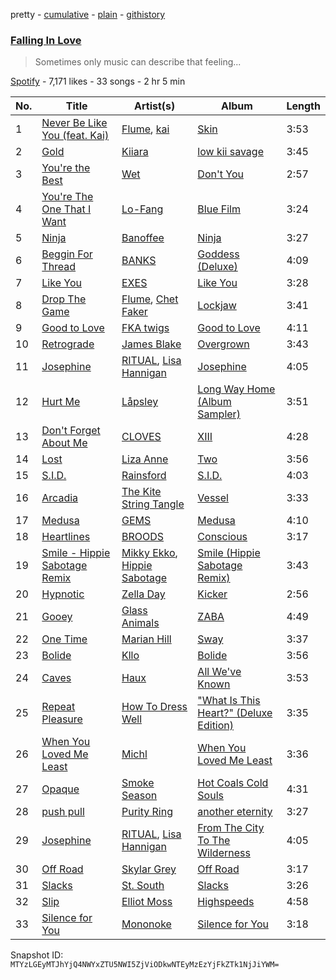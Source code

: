 pretty - [cumulative](/playlists/cumulative/08vPKM3pmoyF6crB2EtASQ.md) - [plain](/playlists/plain/08vPKM3pmoyF6crB2EtASQ) - [githistory](https://github.githistory.xyz/mackorone/spotify-playlist-archive/blob/main/playlists/plain/08vPKM3pmoyF6crB2EtASQ)

### [Falling In Love](https://open.spotify.com/playlist/08vPKM3pmoyF6crB2EtASQ)

> Sometimes only music can describe that feeling...

[Spotify](https://open.spotify.com/user/spotify) - 7,171 likes - 33 songs - 2 hr 5 min

| No. | Title | Artist(s) | Album | Length |
|---|---|---|---|---|
| 1 | [Never Be Like You \(feat\. Kai\)](https://open.spotify.com/track/47zREtxQZ3cHHIZwUQnuuN) | [Flume](https://open.spotify.com/artist/6nxWCVXbOlEVRexSbLsTer), [kai](https://open.spotify.com/artist/6xHUXzrfhFgnIv86EBR3Ml) | [Skin](https://open.spotify.com/album/6VHCF8ykDo3STafE5JfMAs) | 3:53 |
| 2 | [Gold](https://open.spotify.com/track/6ZSO7kPn8IMJFymyticbJO) | [Kiiara](https://open.spotify.com/artist/4u5smJBskI6Adzv08PuiUP) | [low kii savage](https://open.spotify.com/album/2EvTMiJyF3H4BoxNCL4HLh) | 3:45 |
| 3 | [You're the Best](https://open.spotify.com/track/6dHrWj35HXTGvlCasE5VAA) | [Wet](https://open.spotify.com/artist/2i9uaNzfUtuApAjEf1omV8) | [Don't You](https://open.spotify.com/album/4vTrbwGUedO7SN3DqNOiYU) | 2:57 |
| 4 | [You're The One That I Want](https://open.spotify.com/track/1dEHQktvcM8vCCyI1x7yVB) | [Lo\-Fang](https://open.spotify.com/artist/5EDkJDlRNcMs3ewliB24QA) | [Blue Film](https://open.spotify.com/album/66BEZ127VgaQbxxRJijFZg) | 3:24 |
| 5 | [Ninja](https://open.spotify.com/track/7iMshlZ68aKmXn4NCuOhgX) | [Banoffee](https://open.spotify.com/artist/0BZ0jp1b95bdcX23MZRU4A) | [Ninja](https://open.spotify.com/album/1DXrtzSSwgR1E65a2FOy73) | 3:27 |
| 6 | [Beggin For Thread](https://open.spotify.com/track/4PvD06Pmbm2rHG2JjSlElF) | [BANKS](https://open.spotify.com/artist/2xe8IXgCTpwHE3eA9hTs4n) | [Goddess \(Deluxe\)](https://open.spotify.com/album/1eeYYgK208xvkCEGkYqWah) | 4:09 |
| 7 | [Like You](https://open.spotify.com/track/5dlad2sueP0bMjimGflomO) | [EXES](https://open.spotify.com/artist/39R87tT1qaTxHwu5m87USa) | [Like You](https://open.spotify.com/album/6IWiA9TVW4qZhJMV4W3J4I) | 3:28 |
| 8 | [Drop The Game](https://open.spotify.com/track/150zGw0P2EJccYJKnFIler) | [Flume](https://open.spotify.com/artist/6nxWCVXbOlEVRexSbLsTer), [Chet Faker](https://open.spotify.com/artist/6UcJxoeHWWWyT5HZP064om) | [Lockjaw](https://open.spotify.com/album/7F5hqnskEDvuCDLoW5HIbJ) | 3:41 |
| 9 | [Good to Love](https://open.spotify.com/track/4zTHYH48021nSS4boLgVUG) | [FKA twigs](https://open.spotify.com/artist/6nB0iY1cjSY1KyhYyuIIKH) | [Good to Love](https://open.spotify.com/album/5d7ZkBFIdIUKD1zVYl76vy) | 4:11 |
| 10 | [Retrograde](https://open.spotify.com/track/2IqjKEBiz0CdLKdkXhxw84) | [James Blake](https://open.spotify.com/artist/53KwLdlmrlCelAZMaLVZqU) | [Overgrown](https://open.spotify.com/album/53FEYOXnplxBWoQMmWn82U) | 3:43 |
| 11 | [Josephine](https://open.spotify.com/track/7fljdg3Q8zaqJQiolsMIfU) | [RITUAL](https://open.spotify.com/artist/3RP50pmG8Wz1mhNCidQj68), [Lisa Hannigan](https://open.spotify.com/artist/0z7Yuv7DuDQ5SaVn4VSlLt) | [Josephine](https://open.spotify.com/album/1SS2dv36qWSoW0ebhwdJUy) | 4:05 |
| 12 | [Hurt Me](https://open.spotify.com/track/3zRopmiStbxwO6GAPbzVuk) | [Låpsley](https://open.spotify.com/artist/27ze6hCgfr3HcDZAHY60pg) | [Long Way Home \(Album Sampler\)](https://open.spotify.com/album/2kK9RmKCAOblxffTzsTj7C) | 3:51 |
| 13 | [Don't Forget About Me](https://open.spotify.com/track/4gVZhkcsZcwQ4mU1gEeXEO) | [CLOVES](https://open.spotify.com/artist/355SqtHY4qKt2wIXrWku0c) | [XIII](https://open.spotify.com/album/6gAsOoMZVH5HwQWFBnIWcm) | 4:28 |
| 14 | [Lost](https://open.spotify.com/track/078kLYfYCjjPMbABqriXT3) | [Liza Anne](https://open.spotify.com/artist/426VSUSxx9puUYFgp7l7EQ) | [Two](https://open.spotify.com/album/36iznSMpm0zbibJ7TsIUmQ) | 3:56 |
| 15 | [S.I.D.](https://open.spotify.com/track/3RJjFMiqWv6QrGWALr2OcJ) | [Rainsford](https://open.spotify.com/artist/4XxCuxkBeoJUdzaVRGJjrJ) | [S.I.D.](https://open.spotify.com/album/2GbtL0D2gllHGbW1C7UYhb) | 4:03 |
| 16 | [Arcadia](https://open.spotify.com/track/30AeH6saju8WPJo73cKZyH) | [The Kite String Tangle](https://open.spotify.com/artist/3D6cosC5ZOLCpRxt6T3XS7) | [Vessel](https://open.spotify.com/album/68yE0tQ8B2LwiIfgF5J8EI) | 3:33 |
| 17 | [Medusa](https://open.spotify.com/track/1NWKA3I9DXjtgn4XiFBpsv) | [GEMS](https://open.spotify.com/artist/1hjVmBR8STjix0vBUe5YfN) | [Medusa](https://open.spotify.com/album/4j1sfxymJlIuUoOk7yFOQt) | 4:10 |
| 18 | [Heartlines](https://open.spotify.com/track/4hFksmpwtT4bx5btyRT5ek) | [BROODS](https://open.spotify.com/artist/5r5Va4lVQ1zjEfbJSrmCsS) | [Conscious](https://open.spotify.com/album/61RfrwKu6wJmaZYh3xt0mF) | 3:17 |
| 19 | [Smile \- Hippie Sabotage Remix](https://open.spotify.com/track/3iGQsJzH1idsiKdbBL17mE) | [Mikky Ekko](https://open.spotify.com/artist/1buzCmyYZE4kcdLRudsb8V), [Hippie Sabotage](https://open.spotify.com/artist/4dM6NDYSfLcspt8GLoT5aE) | [Smile \(Hippie Sabotage Remix\)](https://open.spotify.com/album/1VCN3yGZsoKGOrwNmrQ0Ib) | 3:43 |
| 20 | [Hypnotic](https://open.spotify.com/track/2zsWRxMcUdGjj8TnWkVKw0) | [Zella Day](https://open.spotify.com/artist/100sLnojEpcadRx4edEBA6) | [Kicker](https://open.spotify.com/album/600XgAY1N6sRPVczmBogiF) | 2:56 |
| 21 | [Gooey](https://open.spotify.com/track/1gk3FhAV07q9Jg77UxnVjX) | [Glass Animals](https://open.spotify.com/artist/4yvcSjfu4PC0CYQyLy4wSq) | [ZABA](https://open.spotify.com/album/14IOe7ahxQPTwUYUQX3IFi) | 4:49 |
| 22 | [One Time](https://open.spotify.com/track/1Z4UKak2eNteHFZkwiYPNz) | [Marian Hill](https://open.spotify.com/artist/1xHQO9GJIW9OXHxGBISYc5) | [Sway](https://open.spotify.com/album/4GgwHp794AzZkv2hh8geZu) | 3:37 |
| 23 | [Bolide](https://open.spotify.com/track/73fBGaYf7ajC4HcLMgcN8G) | [Kllo](https://open.spotify.com/artist/0RDC2Krd2nmqseGx5C8PQz) | [Bolide](https://open.spotify.com/album/0TtWiMMWnN2FcYfw0NGQsi) | 3:56 |
| 24 | [Caves](https://open.spotify.com/track/57pTcQBErlQjfe2kfzLffr) | [Haux](https://open.spotify.com/artist/1ifC4znYCvmMSJ0rght5JS) | [All We've Known](https://open.spotify.com/album/42rcRgzjouEjRA4Qhp9iqC) | 3:53 |
| 25 | [Repeat Pleasure](https://open.spotify.com/track/2z5pZh5P21JzkwJJcM1cez) | [How To Dress Well](https://open.spotify.com/artist/4jLcgJjDGmW0HmvbSf6lEI) | ["What Is This Heart?" \(Deluxe Edition\)](https://open.spotify.com/album/329XZJQ2x2nRNhly1itL49) | 3:35 |
| 26 | [When You Loved Me Least](https://open.spotify.com/track/54Or9jvM3jWsZPaxEBBP4Y) | [Michl](https://open.spotify.com/artist/0qG3lxHmrUeKzL1BJJ7IBN) | [When You Loved Me Least](https://open.spotify.com/album/7zQnwdDRSVpsxQsYC3LBih) | 3:36 |
| 27 | [Opaque](https://open.spotify.com/track/2JiGBWSNdoZY3LA1NvFrKw) | [Smoke Season](https://open.spotify.com/artist/1WNXj8T5x4LqlHgr1kMIdc) | [Hot Coals Cold Souls](https://open.spotify.com/album/2PsJuf0H17AqYjmZnqmkUA) | 4:31 |
| 28 | [push pull](https://open.spotify.com/track/6pTfJ82DLrBoTTaKJrFr7R) | [Purity Ring](https://open.spotify.com/artist/1TtJ8j22Roc24e2Jx3OcU4) | [another eternity](https://open.spotify.com/album/4ymjpcGruNuUUUZOeGawLe) | 3:27 |
| 29 | [Josephine](https://open.spotify.com/track/2V5vmvIwxqVizuaYJgrmlE) | [RITUAL](https://open.spotify.com/artist/3RP50pmG8Wz1mhNCidQj68), [Lisa Hannigan](https://open.spotify.com/artist/0z7Yuv7DuDQ5SaVn4VSlLt) | [From The City To The Wilderness](https://open.spotify.com/album/0S8rucvrE6IF4FClzTndk1) | 4:05 |
| 30 | [Off Road](https://open.spotify.com/track/3HPMrClJOyhFK4G5WSk3hY) | [Skylar Grey](https://open.spotify.com/artist/4utLUGcTvOJFr6aqIJtYWV) | [Off Road](https://open.spotify.com/album/4zpo68xBe58RxIb4gKTgdK) | 3:17 |
| 31 | [Slacks](https://open.spotify.com/track/01qIefOW1UdSDS1mHoSZ3x) | [St\. South](https://open.spotify.com/artist/1n3X60xWCyL1zytSiKeu4D) | [Slacks](https://open.spotify.com/album/7dj1YwKeoOGrhvgQU87qWh) | 3:26 |
| 32 | [Slip](https://open.spotify.com/track/0OY2KqGxYAUizKfjwsPrbp) | [Elliot Moss](https://open.spotify.com/artist/2xGCGoulmU85qYdpb2Z4xx) | [Highspeeds](https://open.spotify.com/album/2zbAhCVJW1VtT1BYjjlJnw) | 4:58 |
| 33 | [Silence for You](https://open.spotify.com/track/5yiFg93aFwiP6fLDjhHynF) | [Mononoke](https://open.spotify.com/artist/7JDpmpWfaFoeSTeKP5l881) | [Silence for You](https://open.spotify.com/album/6NUw70on5YtmI7rmWk0HiW) | 3:18 |

Snapshot ID: `MTYzLGEyMTJhYjQ4NWYxZTU5NWI5ZjViODkwNTEyMzEzYjFkZTk1NjJiYWM=`

